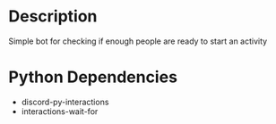 # Description
Simple bot for checking if enough people are ready to start an activity

# Python Dependencies
* discord-py-interactions
* interactions-wait-for